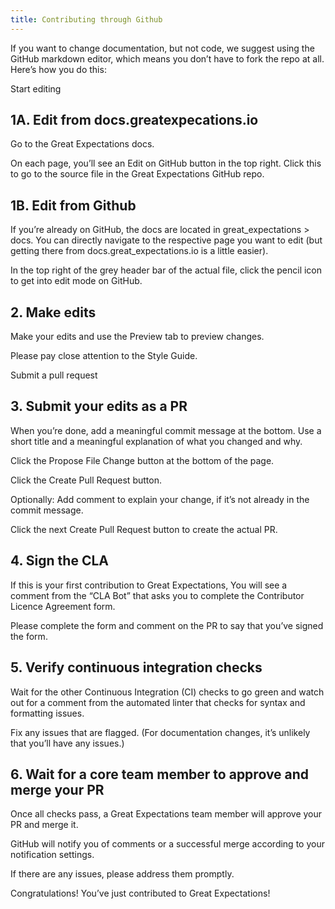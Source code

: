 ```yaml
---
title: Contributing through Github
---
```


If you want to change documentation, but not code, we suggest using the GitHub markdown editor, which means you don’t have to fork the repo at all. Here’s how you do this:

Start editing
## 1A. Edit from docs.greatexpecations.io

Go to the Great Expectations docs.

On each page, you’ll see an Edit on GitHub button in the top right. Click this to go to the source file in the Great Expectations GitHub repo.

## 1B. Edit from Github

If you’re already on GitHub, the docs are located in great_expectations > docs. You can directly navigate to the respective page you want to edit (but getting there from docs.great_expectations.io is a little easier).

In the top right of the grey header bar of the actual file, click the pencil icon to get into edit mode on GitHub.

## 2. Make edits

Make your edits and use the Preview tab to preview changes.

Please pay close attention to the Style Guide.

Submit a pull request
## 3. Submit your edits as a PR

When you’re done, add a meaningful commit message at the bottom. Use a short title and a meaningful explanation of what you changed and why.

Click the Propose File Change button at the bottom of the page.

Click the Create Pull Request button.

Optionally: Add comment to explain your change, if it’s not already in the commit message.

Click the next Create Pull Request button to create the actual PR.

## 4. Sign the CLA

If this is your first contribution to Great Expectations, You will see a comment from the “CLA Bot” that asks you to complete the Contributor Licence Agreement form.

Please complete the form and comment on the PR to say that you’ve signed the form.

## 5. Verify continuous integration checks

Wait for the other Continuous Integration (CI) checks to go green and watch out for a comment from the automated linter that checks for syntax and formatting issues.

Fix any issues that are flagged. (For documentation changes, it’s unlikely that you’ll have any issues.)

## 6. Wait for a core team member to approve and merge your PR

Once all checks pass, a Great Expectations team member will approve your PR and merge it.

GitHub will notify you of comments or a successful merge according to your notification settings.

If there are any issues, please address them promptly.

Congratulations! You’ve just contributed to Great Expectations!


